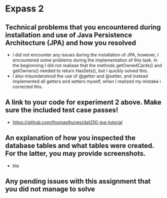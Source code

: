 # Expass 2
## Technical problems that you encountered during installation and use of Java Persistence Architecture (JPA) and how you resolved
- I did not encounter any issues during the installation of JPA, however, I encountered some problems during the implementation of this task. In the beginnning I did not realiase that the methods getOwnedCards() and getOwners() needed to return HasSets(), but I quickly solved this.
- I also misunderstood the use of @getter and @setter, and instead implemented all getters and setters myself, when I realized my mistake i corrected this.

## A link to your code for experiment 2 above. Make sure the included test case passes!
- https://github.com/thomasthunes/dat250-jpa-tutorial

## An explanation of how you inspected the database tables and what tables were created. For the latter, you may provide screenshots.
- bla

## Any pending issues with this assignment that you did not manage to solve
